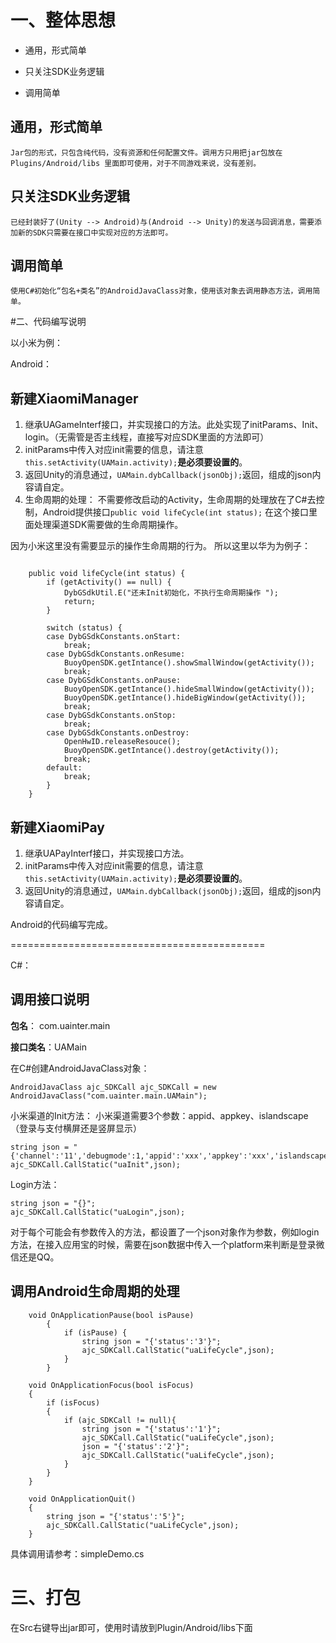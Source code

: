 # 一、整体思想

- 通用，形式简单

- 只关注SDK业务逻辑

- 调用简单


## 通用，形式简单

	Jar包的形式，只包含纯代码，没有资源和任何配置文件。调用方只用把jar包放在 Plugins/Android/libs 里面即可使用，对于不同游戏来说，没有差别。
	
	
## 只关注SDK业务逻辑

	已经封装好了(Unity --> Android)与(Android --> Unity)的发送与回调消息，需要添加新的SDK只需要在接口中实现对应的方法即可。
	
## 调用简单

	使用C#初始化“包名+类名”的AndroidJavaClass对象，使用该对象去调用静态方法，调用简单。
	
#二、代码编写说明

以小米为例：

Android：

## 新建XiaomiManager
1. 继承UAGameInterf接口，并实现接口的方法。此处实现了initParams、Init、login。（无需管是否主线程，直接写对应SDK里面的方法即可）
2. initParams中传入对应init需要的信息，请注意`this.setActivity(UAMain.activity);`**是必须要设置的**。
3. 返回Unity的消息通过，`UAMain.dybCallback(jsonObj);`返回，组成的json内容请自定。
4. 生命周期的处理：
不需要修改启动的Activity，生命周期的处理放在了C#去控制，Android提供接口`public void lifeCycle(int status);` 在这个接口里面处理渠道SDK需要做的生命周期操作。

因为小米这里没有需要显示的操作生命周期的行为。
所以这里以华为为例子：

```

    public void lifeCycle(int status) {
        if (getActivity() == null) {
            DybGSdkUtil.E("还未Init初始化，不执行生命周期操作 ");
            return;
        }

        switch (status) {
        case DybGSdkConstants.onStart:
            break;
        case DybGSdkConstants.onResume:
            BuoyOpenSDK.getIntance().showSmallWindow(getActivity());
            break;
        case DybGSdkConstants.onPause:          
            BuoyOpenSDK.getIntance().hideSmallWindow(getActivity());
            BuoyOpenSDK.getIntance().hideBigWindow(getActivity());
            break;
        case DybGSdkConstants.onStop:
            break;
        case DybGSdkConstants.onDestroy:
            OpenHwID.releaseResouce();
            BuoyOpenSDK.getIntance().destroy(getActivity());
            break;
        default:
            break;
        }
    }
```


## 新建XiaomiPay
1. 继承UAPayInterf接口，并实现接口方法。
2. initParams中传入对应init需要的信息，请注意`this.setActivity(UAMain.activity);`**是必须要设置的**。
3. 返回Unity的消息通过，`UAMain.dybCallback(jsonObj);`返回，组成的json内容请自定。

Android的代码编写完成。


============================================

C#：

## 调用接口说明

**包名**： com.uainter.main 

**接口类名**：UAMain

在C#创建AndroidJavaClass对象：

`AndroidJavaClass ajc_SDKCall ajc_SDKCall = new AndroidJavaClass("com.uainter.main.UAMain");`

小米渠道的Init方法： 
小米渠道需要3个参数：appid、appkey、islandscape（登录与支付横屏还是竖屏显示）

```
string json = "{'channel':'11','debugmode':1,'appid':'xxx','appkey':'xxx','islandscape':false}";
ajc_SDKCall.CallStatic("uaInit",json);

```
Login方法：

```
string json = "{}";
ajc_SDKCall.CallStatic("uaLogin",json);

```

对于每个可能会有参数传入的方法，都设置了一个json对象作为参数，例如login方法，在接入应用宝的时候，需要在json数据中传入一个platform来判断是登录微信还是QQ。



## 调用Android生命周期的处理

```
    void OnApplicationPause(bool isPause)
        {
            if (isPause) {
                string json = "{'status':'3'}";
                ajc_SDKCall.CallStatic("uaLifeCycle",json);
            }
        }

    void OnApplicationFocus(bool isFocus)
    {
        if (isFocus)
        {
            if (ajc_SDKCall != null){
                string json = "{'status':'1'}";
                ajc_SDKCall.CallStatic("uaLifeCycle",json);
                json = "{'status':'2'}";
                ajc_SDKCall.CallStatic("uaLifeCycle",json);
            }
        }
    }

    void OnApplicationQuit()
    {
        string json = "{'status':'5'}";
        ajc_SDKCall.CallStatic("uaLifeCycle",json);
    }
```

具体调用请参考：simpleDemo.cs


# 三、打包

在Src右键导出jar即可，使用时请放到Plugin/Android/libs下面











